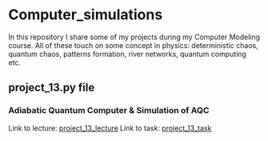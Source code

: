 # Computer_simulations

In this repository I share some of my projects during my  Computer Modeling course. All of these touch on some concept in physics: deterministic chaos, quantum chaos, patterns formation, river networks, quantum computing etc.

## project_13.py file

### Adiabatic Quantum Computer & Simulation of AQC

Link to lecture: [project_13_lecture](http://www.fuw.edu.pl/~qba/cmpp2023/lect11.pdf)
Link to task: [project_13_task](http://www.fuw.edu.pl/~qba/cmpp2023/lab11.pdf)
